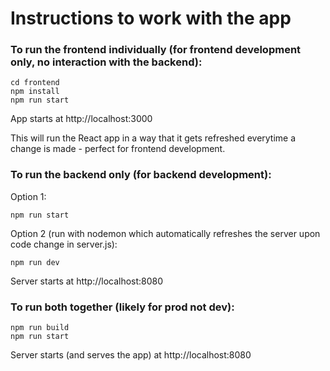 # Instructions to work with the app

### To run the frontend individually (for frontend development only, no interaction with the backend):

```
cd frontend
npm install
npm run start
```

App starts at http://localhost:3000

This will run the React app in a way that it gets refreshed everytime a change is made - perfect for frontend development.

### To run the backend only (for backend development):

Option 1:

```
npm run start
```

Option 2 (run with nodemon which automatically refreshes the server upon code change in server.js):

```
npm run dev
```

Server starts at http://localhost:8080

### To run both together (likely for prod not dev):

```
npm run build
npm run start
```

Server starts (and serves the app) at http://localhost:8080

